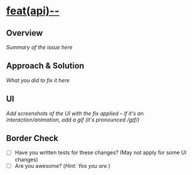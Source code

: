 <!-- REPLACE <ISSUE-ID> <ISSUE-TITLE> <ISSUE-LINK> --->
<!-- ex: 1 dummy-issue #1 --->
<!-- All together: [feat(api)-1-dummy-issue](#1) --->
# [feat(api)-<ISSUE-ID>-<ISSUE-TITLE>](<ISSUE-LINK>)

## Overview
_Summary of the issue here_

## Approach & Solution
_What you did to fix it here_

## UI
_Add screenshots of the UI with the fix applied – if it's an interaction/animation, add a gif (it's pronounced /ɡɪf/)_

## Border Check

- [ ] Have you written tests for these changes? (May not apply for some UI changes)
- [ ] Are you awesome? (_Hint: Yes you are._)

